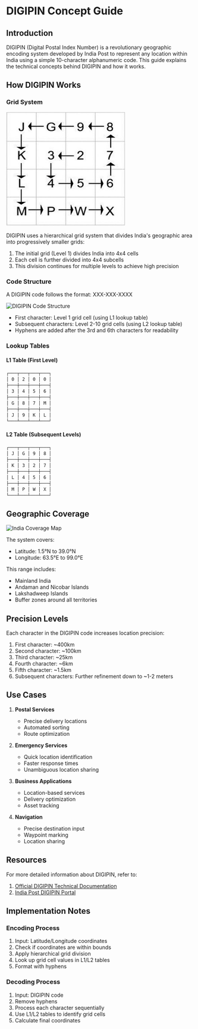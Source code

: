 # DIGIPIN Concept Guide

## Introduction

DIGIPIN (Digital Postal Index Number) is a revolutionary geographic encoding system developed by India Post to represent any location within India using a simple 10-character alphanumeric code. This guide explains the technical concepts behind DIGIPIN and how it works.

## How DIGIPIN Works

### Grid System

![DIGIPIN Grid System](Resources/digipin-grid@2x.png)

DIGIPIN uses a hierarchical grid system that divides India's geographic area into progressively smaller grids:

1. The initial grid (Level 1) divides India into 4x4 cells
2. Each cell is further divided into 4x4 subcells
3. This division continues for multiple levels to achieve high precision

### Code Structure

A DIGIPIN code follows the format: XXX-XXX-XXXX

![DIGIPIN Code Structure](digipin-structure@2x.png)

- First character: Level 1 grid cell (using L1 lookup table)
- Subsequent characters: Level 2-10 grid cells (using L2 lookup table)
- Hyphens are added after the 3rd and 6th characters for readability

### Lookup Tables

#### L1 Table (First Level)
```
┌───┬───┬───┬───┐
│ 0 │ 2 │ 0 │ 0 │
├───┼───┼───┼───┤
│ 3 │ 4 │ 5 │ 6 │
├───┼───┼───┼───┤
│ G │ 8 │ 7 │ M │
├───┼───┼───┼───┤
│ J │ 9 │ K │ L │
└───┴───┴───┴───┘
```

#### L2 Table (Subsequent Levels)
```
┌───┬───┬───┬───┐
│ J │ G │ 9 │ 8 │
├───┼───┼───┼───┤
│ K │ 3 │ 2 │ 7 │
├───┼───┼───┼───┤
│ L │ 4 │ 5 │ 6 │
├───┼───┼───┼───┤
│ M │ P │ W │ X │
└───┴───┴───┴───┘
```

## Geographic Coverage

![India Coverage Map](digipin-coverage@2x.png)

The system covers:
- Latitude: 1.5°N to 39.0°N
- Longitude: 63.5°E to 99.0°E

This range includes:
- Mainland India
- Andaman and Nicobar Islands
- Lakshadweep Islands
- Buffer zones around all territories

## Precision Levels

Each character in the DIGIPIN code increases location precision:
1. First character: ~400km
2. Second character: ~100km
3. Third character: ~25km
4. Fourth character: ~6km
5. Fifth character: ~1.5km
6. Subsequent characters: Further refinement down to ~1-2 meters

## Use Cases

1. **Postal Services**
   - Precise delivery locations
   - Automated sorting
   - Route optimization

2. **Emergency Services**
   - Quick location identification
   - Faster response times
   - Unambiguous location sharing

3. **Business Applications**
   - Location-based services
   - Delivery optimization
   - Asset tracking

4. **Navigation**
   - Precise destination input
   - Waypoint marking
   - Location sharing

## Resources

For more detailed information about DIGIPIN, refer to:

1. [Official DIGIPIN Technical Documentation](https://www.indiapost.gov.in/Navigation_Documents/Static_Navigation/DIGIPIN%20Technical%20Document%20Final%20English.pdf)
2. [India Post DIGIPIN Portal](https://www.indiapost.gov.in)

## Implementation Notes

### Encoding Process
1. Input: Latitude/Longitude coordinates
2. Check if coordinates are within bounds
3. Apply hierarchical grid division
4. Look up grid cell values in L1/L2 tables
5. Format with hyphens

### Decoding Process
1. Input: DIGIPIN code
2. Remove hyphens
3. Process each character sequentially
4. Use L1/L2 tables to identify grid cells
5. Calculate final coordinates
